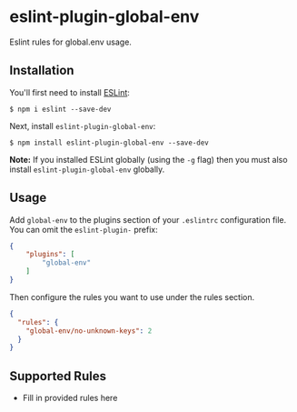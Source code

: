 # eslint-plugin-global-env

Eslint rules for global.env usage.

## Installation

You'll first need to install [ESLint](http://eslint.org):

```
$ npm i eslint --save-dev
```

Next, install `eslint-plugin-global-env`:

```
$ npm install eslint-plugin-global-env --save-dev
```

**Note:** If you installed ESLint globally (using the `-g` flag) then you must also install `eslint-plugin-global-env` globally.

## Usage

Add `global-env` to the plugins section of your `.eslintrc` configuration file. You can omit the `eslint-plugin-` prefix:

```json
{
    "plugins": [
        "global-env"
    ]
}
```


Then configure the rules you want to use under the rules section.

```json
{
  "rules": {
    "global-env/no-unknown-keys": 2
  }
}
```

## Supported Rules

* Fill in provided rules here
